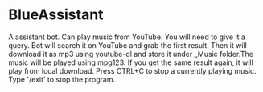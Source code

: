 # BlueAssistant
A assistant bot. Can play music from YouTube.
You will need to give it a query. Bot will search it on YouTube and grab the first result. Then it will download it as mp3 using youtube-dl and store it under \_Music folder.The music will be played using mpg123. If you get the same result again, it will play from local download.
Press CTRL+C to stop a currently playing music. Type '/exit' to stop the program.
